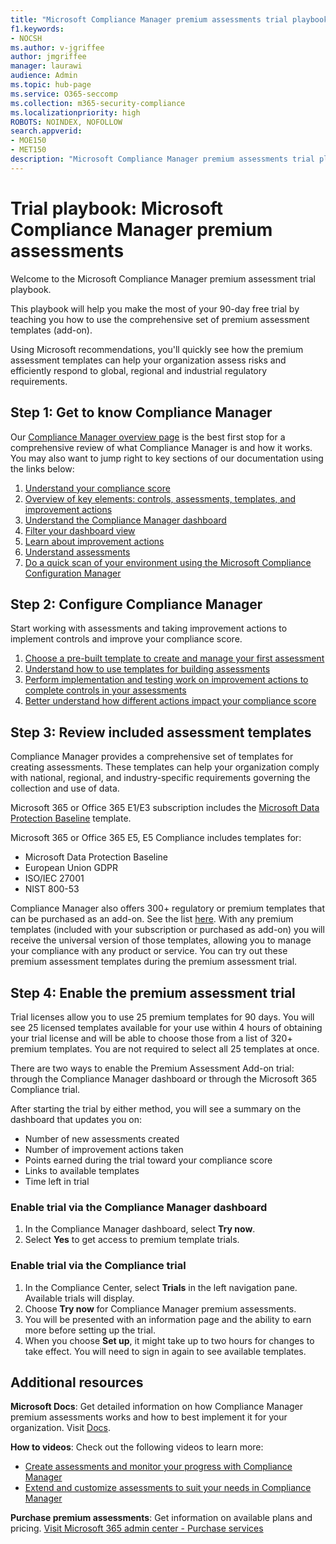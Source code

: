 ```yaml
---
title: "Microsoft Compliance Manager premium assessments trial playbook"
f1.keywords:
- NOCSH
ms.author: v-jgriffee
author: jmgriffee
manager: laurawi
audience: Admin
ms.topic: hub-page
ms.service: O365-seccomp
ms.collection: m365-security-compliance
ms.localizationpriority: high
ROBOTS: NOINDEX, NOFOLLOW
search.appverid: 
- MOE150
- MET150
description: "Microsoft Compliance Manager premium assessments trial playbook."
---
```


# Trial playbook: Microsoft Compliance Manager premium assessments

Welcome to the Microsoft Compliance Manager premium assessment trial playbook.

This playbook will help you make the most of your 90-day free trial by teaching you how to use the comprehensive set of premium assessment templates (add-on).​

Using Microsoft recommendations, you'll quickly see how the premium assessment templates can help your organization assess risks and efficiently respond to global, regional and industrial regulatory requirements.

## Step 1: Get to know Compliance Manager

Our [Compliance Manager overview page](compliance-manager.md) is the best first stop for a comprehensive review of what Compliance Manager is and how it works. You may also want to jump right to key sections of our documentation using the links below:

1. [Understand your compliance score​](compliance-manager.md#understanding-your-compliance-score)
1. [Overview of key elements: controls, assessments, templates, and improvement actions​](compliance-manager.md#key-elements-controls-assessments-templates-improvement-actions)
1. [Understand the Compliance Manager dashboard​](compliance-manager-setup.md#understand-the-compliance-manager-dashboard)
1. [Filter your dashboard view​](compliance-manager-setup.md#filtering-your-dashboard-view)
1. [Learn about improvement actions​](compliance-manager-setup.md#improvement-actions-page)
1. [Understand assessments​](compliance-manager.md#assessments)
1. [Do a quick scan of your environment using the Microsoft Compliance Configuration Manager](compliance-manager-mcca.md)

## Step 2: Configure Compliance Manager

Start working with assessments and taking improvement actions to implement controls and improve your compliance score.

1. [Choose a pre-built template to create and manage your first assessment​](compliance-manager-assessments.md)
1. [Understand how to use templates for building assessments​](compliance-manager-templates.md)
1. [Perform implementation and testing work on improvement actions to complete controls in your assessments​](compliance-manager-improvement-actions.md)
1. [Better understand how different actions impact your compliance score](compliance-score-calculation.md)

## Step 3: Review included assessment templates

Compliance Manager provides a comprehensive set of templates for creating assessments. These templates can help your organization comply with national, regional, and industry-specific requirements governing the collection and use of data.

Microsoft 365 or Office 365 E1/E3 subscription includes the [Microsoft Data Protection Baseline](compliance-manager-assessments.md#data-protection-baseline-default-assessment) template.​

Microsoft 365 or Office 365 E5, E5 Compliance includes templates for:​

- Microsoft Data Protection Baseline
- European Union GDPR
- ISO/IEC 27001
- NIST 800-53​

Compliance Manager also offers 300+ regulatory or premium templates that can be purchased as an add-on. See the list [here](compliance-manager-templates-list.md#premium-templates). With any premium templates (included with your subscription or purchased as add-on) you will receive the universal version of those templates, allowing you to manage your compliance with any product or service. You can try out these premium assessment templates during the premium assessment trial.

## Step 4: Enable the premium assessment trial

Trial licenses allow you to use 25 premium templates for 90 days. You will see 25 licensed templates available for your use within 4 hours of obtaining your trial license and will be able to choose those from a list of 320+ premium templates. You are not required to select all 25 templates at once.

There are two ways to enable the Premium Assessment Add-on trial: through the Compliance Manager dashboard or through the Microsoft 365 Compliance trial.

After starting the trial by either method, you will see a summary on the dashboard that updates you on:

- Number of new assessments created
- Number of improvement actions taken
- Points earned during the trial toward your compliance score
- Links to available templates
- Time left in trial

### Enable trial via the Compliance Manager dashboard

1. In the Compliance Manager dashboard, select **Try now**.
1. Select **Yes** to get access to premium template trials.

### Enable trial via the Compliance trial

1. In the Compliance Center, select **Trials** in the left navigation pane. Available trials will display.
1. Choose **Try now** for Compliance Manager premium assessments.
1. You will be presented with an information page and the ability to earn more before setting up the trial.
1. When you choose **Set up**, it might take up to two hours for changes to take effect. You will need to sign in again to see available templates.

## Additional resources

**Microsoft Docs**: Get detailed information on how Compliance Manager premium assessments works and how to best implement it for your organization. Visit [Docs](compliance-manager-templates.md).​

**How to videos**: Check out the following videos to learn more:

- [Create assessments and monitor your progress with Compliance Manager​](https://techcommunity.microsoft.com/t5/video-hub/create-assessments-and-monitor-your-progress-with-compliance/ba-p/1687992?search-action-id=375363186777&search-result-uid=1687992)
- [Extend and customize assessments to suit your needs in Compliance Manager​](https://techcommunity.microsoft.com/t5/video-hub/extend-and-customize-assessments-to-suit-your-needs-in/ba-p/1687991?search-action-id=375363186777&search-result-uid=1687991)

**Purchase premium assessments**: Get information on available plans and pricing. [Visit Microsoft 365 admin center - Purchase services](https://admin.microsoft.com/#/catalog/offer-details/compliance-manager-premium-assessment-add-on/46E9BF2A-3C8D-4A69-A7E7-3DA04687636D)

